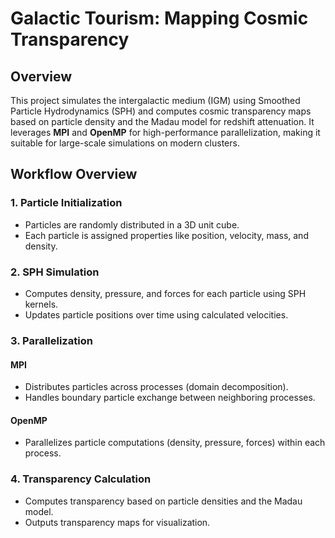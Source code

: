 # Galactic Tourism: Mapping Cosmic Transparency

## Overview
This project simulates the intergalactic medium (IGM) using Smoothed Particle Hydrodynamics (SPH) and computes cosmic transparency maps based on particle density and the Madau model for redshift attenuation. It leverages **MPI** and **OpenMP** for high-performance parallelization, making it suitable for large-scale simulations on modern clusters.

## Workflow Overview

### 1. Particle Initialization
- Particles are randomly distributed in a 3D unit cube.
- Each particle is assigned properties like position, velocity, mass, and density.

### 2. SPH Simulation
- Computes density, pressure, and forces for each particle using SPH kernels.
- Updates particle positions over time using calculated velocities.

### 3. Parallelization
#### MPI
- Distributes particles across processes (domain decomposition).
- Handles boundary particle exchange between neighboring processes.

#### OpenMP
- Parallelizes particle computations (density, pressure, forces) within each process.

### 4. Transparency Calculation
- Computes transparency based on particle densities and the Madau model.
- Outputs transparency maps for visualization.